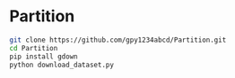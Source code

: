# Partition
```bash
git clone https://github.com/gpy1234abcd/Partition.git
cd Partition
pip install gdown
python download_dataset.py
```
